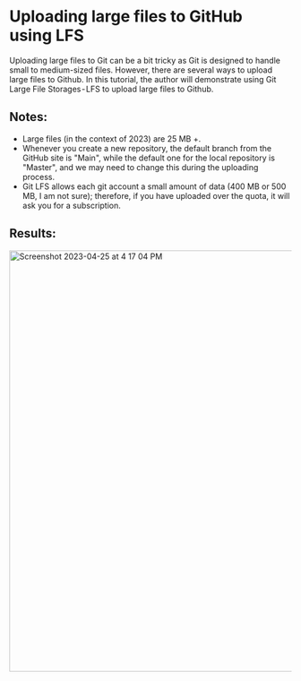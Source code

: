 # Uploading large files to GitHub using LFS
Uploading large files to Git can be a bit tricky as Git is designed to handle small to medium-sized files. However, there are several ways to upload large files to Github. In this tutorial, the author will demonstrate using Git Large File Storages - LFS to upload large files to Github.

## Notes: 
- Large files (in the context of 2023) are 25 MB +.
- Whenever you create a new repository, the default branch from the GitHub site is "Main", while the default one for the local repository is "Master", and we may need to change this during the uploading process.
- Git LFS allows each git account a small amount of data (400 MB or 500 MB, I am not sure); therefore, if you have uploaded over the quota, it will ask you for a subscription.

## Results:
<img width="752" alt="Screenshot 2023-04-25 at 4 17 04 PM" src="https://user-images.githubusercontent.com/91911269/234393053-0b855e77-12a6-402a-9f18-8f78ab4046d3.png">
